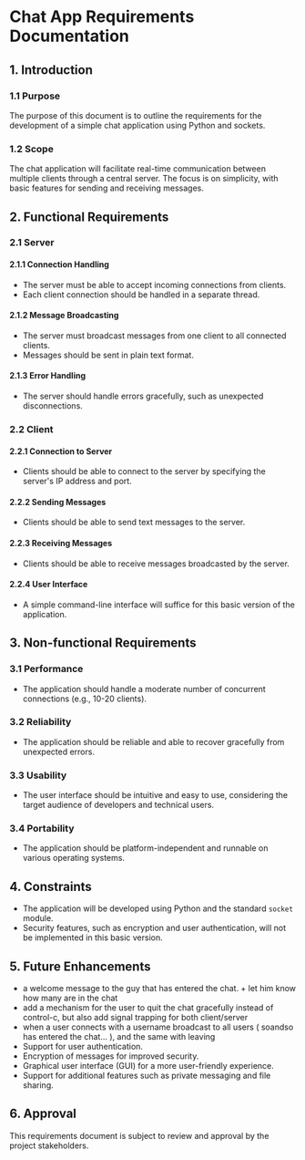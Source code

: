 # Chat App Requirements Documentation

## 1. Introduction

### 1.1 Purpose
The purpose of this document is to outline the requirements for the development of a simple chat application using Python and sockets.

### 1.2 Scope
The chat application will facilitate real-time communication between multiple clients through a central server. The focus is on simplicity, with basic features for sending and receiving messages.

## 2. Functional Requirements

### 2.1 Server

#### 2.1.1 Connection Handling
- The server must be able to accept incoming connections from clients.
- Each client connection should be handled in a separate thread.

#### 2.1.2 Message Broadcasting
- The server must broadcast messages from one client to all connected clients.
- Messages should be sent in plain text format.

#### 2.1.3 Error Handling
- The server should handle errors gracefully, such as unexpected disconnections.

### 2.2 Client

#### 2.2.1 Connection to Server
- Clients should be able to connect to the server by specifying the server's IP address and port.

#### 2.2.2 Sending Messages
- Clients should be able to send text messages to the server.

#### 2.2.3 Receiving Messages
- Clients should be able to receive messages broadcasted by the server.

#### 2.2.4 User Interface
- A simple command-line interface will suffice for this basic version of the application.

## 3. Non-functional Requirements

### 3.1 Performance
- The application should handle a moderate number of concurrent connections (e.g., 10-20 clients).

### 3.2 Reliability
- The application should be reliable and able to recover gracefully from unexpected errors.

### 3.3 Usability
- The user interface should be intuitive and easy to use, considering the target audience of developers and technical users.

### 3.4 Portability
- The application should be platform-independent and runnable on various operating systems.

## 4. Constraints

- The application will be developed using Python and the standard `socket` module.
- Security features, such as encryption and user authentication, will not be implemented in this basic version.

## 5. Future Enhancements

- a welcome message to the guy that has entered the chat. + let him know how many are in the chat
- add a mechanism for the user to quit the chat gracefully instead of control-c, but also add signal trapping for both client/server
- when a user connects with a username broadcast to all users ( soandso has entered the chat... ), and the same with leaving
- Support for user authentication.
- Encryption of messages for improved security.
- Graphical user interface (GUI) for a more user-friendly experience.
- Support for additional features such as private messaging and file sharing.

## 6. Approval

This requirements document is subject to review and approval by the project stakeholders.
